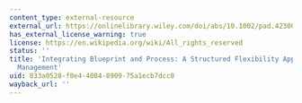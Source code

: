```yaml
---
content_type: external-resource
external_url: https://onlinelibrary.wiley.com/doi/abs/10.1002/pad.4230090503
has_external_license_warning: true
license: https://en.wikipedia.org/wiki/All_rights_reserved
status: ''
title: 'Integrating Blueprint and Process: A Structured Flexibility Approach to Development
  Management'
uid: 833a0528-f0e4-4084-8909-75a1ecb7dcc0
wayback_url: ''
---
```

